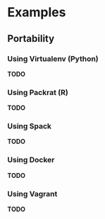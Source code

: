 # Examples

## Portability

### Using Virtualenv (Python)

**TODO**

### Using Packrat (R)

**TODO**

### Using Spack

**TODO**

### Using Docker

**TODO**

### Using Vagrant

**TODO**
